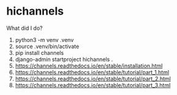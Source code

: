# hichannels
 
What did I do?
1. python3 -m venv .venv
2. source .venv/bin/activate
3. pip install channels
4. django-admin startproject hichannels .
5. https://channels.readthedocs.io/en/stable/installation.html
6. https://channels.readthedocs.io/en/stable/tutorial/part_1.html
7. https://channels.readthedocs.io/en/stable/tutorial/part_2.html
8. https://channels.readthedocs.io/en/stable/tutorial/part_3.html